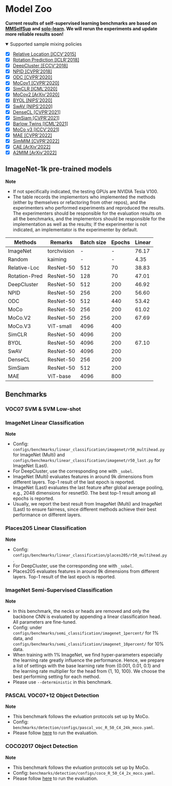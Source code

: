 # Model Zoo

**Current results of self-supervised learning benchmarks are based on [MMSelfSup](https://github.com/open-mmlab/mmselfsup) and [solo-learn](https://github.com/vturrisi/solo-learn). We will rerun the experiments and update more reliable results soon!**

<details open>
<summary>Supported sample mixing policies</summary>

- [x] [Relative Location [ICCV'2015]](https://arxiv.org/abs/1505.05192)
- [x] [Rotation Prediction [ICLR'2018]](https://arxiv.org/abs/1803.07728)
- [x] [DeepCluster [ECCV'2018]](https://arxiv.org/abs/1807.05520)
- [x] [NPID [CVPR'2018]](https://arxiv.org/abs/1805.01978)
- [x] [ODC [CVPR'2020]](https://arxiv.org/abs/2006.10645)
- [x] [MoCov1 [CVPR'2020]](https://arxiv.org/abs/1911.05722)
- [x] [SimCLR [ICML'2020]](https://arxiv.org/abs/2002.05709)
- [x] [MoCov2 [ArXiv'2020]](https://arxiv.org/abs/2003.04297)
- [x] [BYOL [NIPS'2020]](https://arxiv.org/abs/2006.07733)
- [x] [SwAV [NIPS'2020]](https://arxiv.org/abs/2006.09882)
- [x] [DenseCL [CVPR'2021]](https://arxiv.org/abs/2011.09157)
- [x] [SimSiam [CVPR'2021]](https://arxiv.org/abs/2011.10566)
- [x] [Barlow Twins [ICML'2021]](https://arxiv.org/abs/2103.03230)
- [x] [MoCo v3 [ICCV'2021]](https://arxiv.org/abs/2104.02057)
- [x] [MAE [CVPR'2022]](https://arxiv.org/abs/2111.06377)
- [x] [SimMIM [CVPR'2022]](https://arxiv.org/abs/2111.09886)
- [x] [CAE [ArXiv'2022]](https://arxiv.org/abs/2202.03026)
- [x] [A2MIM [ArXiv'2022]](https://arxiv.org/abs/2205.13943)

</details>

## ImageNet-1k pre-trained models
**Note**
* If not specifically indicated, the testing GPUs are NVIDIA Tesla V100.
* The table records the implementors who implemented the methods (either by themselves or refactoring from other repos), and the experimenters who performed experiments and reproduced the results. The experimenters should be responsible for the evaluation results on all the benchmarks, and the implementors should be responsible for the implementation as well as the results; If the experimenter is not indicated, an implementator is the experimenter by default.

| Methods       | Remarks     | Batch size | Epochs | Linear |
|---------------|-------------|------------|--------|--------|
| ImageNet      | torchvision | -          | -      | 76.17  |
| Random        | kaiming     | -          | -      | 4.35   |
| Relative-Loc  | ResNet-50   | 512        | 70     | 38.83  |
| Rotation-Pred | ResNet-50   | 128        | 70     | 47.01  |
| DeepCluster   | ResNet-50   | 512        | 200    | 46.92  |
| NPID          | ResNet-50   | 256        | 200    | 56.60  |
| ODC           | ResNet-50   | 512        | 440    | 53.42  |
| MoCo          | ResNet-50   | 256        | 200    | 61.02  |
| MoCo.V2       | ResNet-50   | 256        | 200    | 67.69  |
| MoCo.V3       | ViT-small   | 4096       | 400    |        |
| SimCLR        | ResNet-50   | 4096       | 200    |        |
| BYOL          | ResNet-50   | 4096       | 200    | 67.10  |
| SwAV          | ResNet-50   | 4096       | 200    |        |
| DenseCL       | ResNet-50   | 256        | 200    |        |
| SimSiam       | ResNet-50   | 512        | 200    |        |
| MAE           | ViT-base    | 4096       | 800    |        |


## Benchmarks

### VOC07 SVM & SVM Low-shot


### ImageNet Linear Classification

**Note**
* Config: `configs/benchmarks/linear_classification/imagenet/r50_multihead.py` for ImageNet (Multi) and `configs/benchmarks/linear_classification/imagenet/r50_last.py` for ImageNet (Last).
* For DeepCluster, use the corresponding one with `_sobel`.
* ImageNet (Multi) evaluates features in around 9k dimensions from different layers. Top-1 result of the last epoch is reported.
* ImageNet (Last) evaluates the last feature after global average pooling, e.g., 2048 dimensions for resnet50. The best top-1 result among all epochs is reported.
* Usually, we report the best result from ImageNet (Multi) and ImageNet (Last) to ensure fairness, since different methods achieve their best performance on different layers.


### Places205 Linear Classification

**Note**
* Config: `configs/benchmarks/linear_classification/places205/r50_multihead.py`.
* For DeepCluster, use the corresponding one with `_sobel`.
* Places205 evaluates features in around 9k dimensions from different layers. Top-1 result of the last epoch is reported.


### ImageNet Semi-Supervised Classification

**Note**
* In this benchmark, the necks or heads are removed and only the backbone CNN is evaluated by appending a linear classification head. All parameters are fine-tuned.
* Config: under `configs/benchmarks/semi_classification/imagenet_1percent/` for 1% data, and `configs/benchmarks/semi_classification/imagenet_10percent/` for 10% data.
* When training with 1% ImageNet, we find hyper-parameters especially the learning rate greatly influence the performance. Hence, we prepare a list of settings with the base learning rate from \{0.001, 0.01, 0.1\} and the learning rate multiplier for the head from \{1, 10, 100\}. We choose the best performing setting for each method.
* Please use `--deterministic` in this benchmark.


### PASCAL VOC07+12 Object Detection

**Note**
* This benchmark follows the evluation protocols set up by MoCo.
* Config: `benchmarks/detection/configs/pascal_voc_R_50_C4_24k_moco.yaml`.
* Please follow [here](docs/en/get_started.md#voc0712--coco17-object-detection) to run the evaluation.


### COCO2017 Object Detection

**Note**
* This benchmark follows the evluation protocols set up by MoCo.
* Config: `benchmarks/detection/configs/coco_R_50_C4_2x_moco.yaml`.
* Please follow [here](docs/en/get_started.md#voc0712--coco17-object-detection) to run the evaluation.
